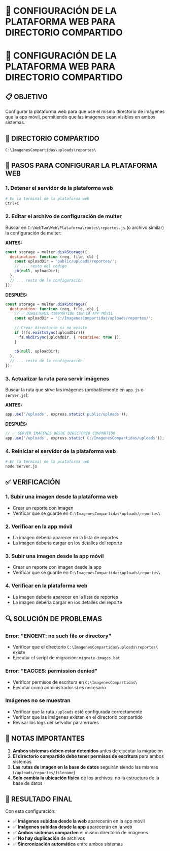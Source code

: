 # 🔧 CONFIGURACIÓN DE LA PLATAFORMA WEB PARA DIRECTORIO COMPARTIDO
# 🔧 CONFIGURACIÓN DE LA PLATAFORMA WEB PARA DIRECTORIO COMPARTIDO

## 📋 **OBJETIVO**
Configurar la plataforma web para que use el mismo directorio de imágenes que la app móvil, permitiendo que las imágenes sean visibles en ambos sistemas.

## 📁 **DIRECTORIO COMPARTIDO**
```
C:\ImagenesCompartidas\uploads\reportes\
```

## 🔄 **PASOS PARA CONFIGURAR LA PLATAFORMA WEB**

### **1. Detener el servidor de la plataforma web**
```bash
# En la terminal de la plataforma web
Ctrl+C
```

### **2. Editar el archivo de configuración de multer**
Buscar en `C:\WebTwo\Web\Plataforma\routes\reportes.js` (o archivo similar) la configuración de multer:

**ANTES:**
```javascript
const storage = multer.diskStorage({
  destination: function (req, file, cb) {
    const uploadDir = 'public/uploads/reportes/';
    // ... resto del código
    cb(null, uploadDir);
  },
  // ... resto de la configuración
});
```

**DESPUÉS:**
```javascript
const storage = multer.diskStorage({
  destination: function (req, file, cb) {
    // ✅ DIRECTORIO COMPARTIDO CON LA APP MÓVIL
    const uploadDir = 'C:/ImagenesCompartidas/uploads/reportes/';
    
    // Crear directorio si no existe
    if (!fs.existsSync(uploadDir)){
      fs.mkdirSync(uploadDir, { recursive: true });
    }
    
    cb(null, uploadDir);
  },
  // ... resto de la configuración
});
```

### **3. Actualizar la ruta para servir imágenes**
Buscar la ruta que sirve las imágenes (probablemente en `app.js` o `server.js`):

**ANTES:**
```javascript
app.use('/uploads', express.static('public/uploads'));
```

**DESPUÉS:**
```javascript
// ✅ SERVIR IMÁGENES DESDE DIRECTORIO COMPARTIDO
app.use('/uploads', express.static('C:/ImagenesCompartidas/uploads'));
```

### **4. Reiniciar el servidor de la plataforma web**
```bash
# En la terminal de la plataforma web
node server.js
```

## ✅ **VERIFICACIÓN**

### **1. Subir una imagen desde la plataforma web**
- Crear un reporte con imagen
- Verificar que se guarde en `C:\ImagenesCompartidas\uploads\reportes\`

### **2. Verificar en la app móvil**
- La imagen debería aparecer en la lista de reportes
- La imagen debería cargar en los detalles del reporte

### **3. Subir una imagen desde la app móvil**
- Crear un reporte con imagen desde la app
- Verificar que se guarde en `C:\ImagenesCompartidas\uploads\reportes\`

### **4. Verificar en la plataforma web**
- La imagen debería aparecer en la lista de reportes
- La imagen debería cargar en los detalles del reporte

## 🔍 **SOLUCIÓN DE PROBLEMAS**


### **Error: "ENOENT: no such file or directory"**
- Verificar que el directorio `C:\ImagenesCompartidas\uploads\reportes\` existe
- Ejecutar el script de migración: `migrate-images.bat`

### **Error: "EACCES: permission denied"**
- Verificar permisos de escritura en `C:\ImagenesCompartidas\`
- Ejecutar como administrador si es necesario

### **Imágenes no se muestran**
- Verificar que la ruta `/uploads` esté configurada correctamente
- Verificar que las imágenes existan en el directorio compartido
- Revisar los logs del servidor para errores

## 📝 **NOTAS IMPORTANTES**

1. **Ambos sistemas deben estar detenidos** antes de ejecutar la migración
2. **El directorio compartido debe tener permisos de escritura** para ambos sistemas
3. **Las rutas de imagen en la base de datos** seguirán siendo las mismas (`/uploads/reportes/filename`)
4. **Solo cambia la ubicación física** de los archivos, no la estructura de la base de datos

## 🎯 **RESULTADO FINAL**

Con esta configuración:
- ✅ **Imágenes subidas desde la web** aparecerán en la app móvil
- ✅ **Imágenes subidas desde la app** aparecerán en la web
- ✅ **Ambos sistemas comparten** el mismo directorio de imágenes
- ✅ **No hay duplicación** de archivos
- ✅ **Sincronización automática** entre ambos sistemas
